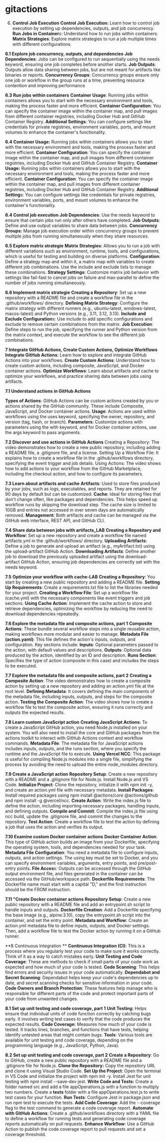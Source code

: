 # gitactions


6. **Control Job Execution**
**Control Job Execution:** Learn how to control job execution by setting up dependencies, outputs, and job concurrency.
**Run Jobs in Container**s: Understand how to run jobs within containers.
**Matrix Strategies**: Explore matrix strategies to run a job multiple times with different configurations.

**6.1 Explore job concurrency, outputs, and dependencies**
**Job Dependencies**: Jobs can be configured to run sequentially using the needs keyword, ensuring one job completes before another starts.
**Job Outputs**: Outputs allow data sharing between jobs, but are not meant for artifacts like binaries or reports.
**Concurrency Groups**: Concurrency groups ensure only one job or workflow in the group runs at a time, preventing resource contention and improving performance

**6.3 Run jobs within containers**
**Container Usage**: Running jobs within containers allows you to start with the necessary environment and tools, making the process faster and more efficient.
**Container Configuration**: You can specify the container image within the container map, and pull images from different container registries, including Docker Hub and GitHub Container Registry.
**Additional Settings**: You can configure settings like credentials for private registries, environment variables, ports, and mount volumes to enhance the container's functionality.

**6.4 Container Usage:** Running jobs within containers allows you to start with the necessary environment and tools, making the process faster and more efficient.
**Container Configuration**: You can specify the container image within the container map, and pull images from different container registries, including Docker Hub and GitHub Container Registry.
**Container Usage:** Running jobs within containers allows you to start with the necessary environment and tools, making the process faster and more efficient.
**Container Configuration**: You can specify the container image within the container map, and pull images from different container registries, including Docker Hub and GitHub Container Registry.
**Additional Setting**s: You can configure settings like credentials for private registries, environment variables, ports, and mount volumes to enhance the container's functionality.

**6.4 Control job execution**
**Job Dependencies**: Use the needs keyword to ensure that certain jobs run only after others have completed.
**Job Outputs**: Define and use output variables to share data between jobs.
**Concurrency Groups:** Manage job execution order within concurrency groups to prevent multiple jobs from running simultaneously when they share resources.

**6.5 Explore matrix strategie**
**Matrix Strategies**: Allows you to run a job with different variations such as environment, runtime, tools, and configurations, which is useful for testing and building on diverse platforms.
**Configuration**: Define a strategy map and within it, a matrix map with variables to create different job combinations. Use the include and exclude lists to manage these combinations.
**Strategy Settings**: Customize matrix job behavior with settings like fail-fast to cancel jobs on failure and max-parallel to define the number of jobs running simultaneously.

**6.6 Implement matrix strategie**
**Creating a Repository**: Set up a new repository with a README file and create a workflow file in the .github/workflows/ directory.
**Defining Matrix Strategy**: Configure the matrix strategy with different runners (e.g., ubuntu-latest, windows-latest, macos-latest) and Python versions (e.g., 3.11, 3.12, 3.13).
**Include and Exclude Configuration**s: Use include to add specific configurations and exclude to remove certain combinations from the matrix.
**Job Execution**: Define steps to run the job, specifying the runner and Python version from the matrix context, and execute the workflow to see the different job combinations.

**7 Integrate GitHub Actions, Create Custom Actions, Optimize Workflows**
**Integrate GitHub Actions**: Learn how to explore and integrate GitHub Actions into your workflows.
**Create Custom Actions**: Understand how to create custom actions, including composite, JavaScript, and Docker container actions.
**Optimize Workflows**: Learn about artifacts and cache to optimize your workflows, and practice sharing data between jobs using artifacts.

**7.1 Understand actions in GitHub Actions**

**Types of Actions**: GitHub Actions can be custom actions created by you or actions shared by the GitHub community. These include Composite, JavaScript, and Docker container actions.
**Usage**: Actions are used within workflows using the uses keyword, specifying the owner, repository, and version (tag, hash, or branch).
**Parameters**: Customize actions with parameters using the with keyword, and for Docker container actions, use the args keyword to pass arguments.

**7.2 Discover and use actions in GitHub Actions**
Creating a Repository: The video demonstrates how to create a new public repository, including adding a README file, a .gitignore file, and a license.
Setting Up a Workflow File: It explains how to create a workflow file in the .github/workflows directory, specifying the event trigger and job details.
Using Actions: The video shows how to add actions to your workflow from the GitHub Marketplace, including the checkout action, and how to configure its parameters.

**7.3 Learn about artifacts and cache**
**Artifacts**: Used to store files produced by your jobs, such as logs, executables, and reports. They are retained for 90 days by default but can be customized.
**Cache**: Ideal for storing files that don't change often, like packages and dependencies. This helps speed up workflow runs by skipping the download step. The cache size is limited to 10GB and entries not accessed in over seven days are automatically removed.
**Management**: Both artifacts and cache can be managed via the GitHub web interface, REST API, and GitHub CLI.

**7.4 Share data between jobs with artifacts_LAB**
**Creating a Repository and Workflow**: Set up a new repository and create a workflow file named artifacts.yml in the .github/workflows/ directory.
**Uploading Artifacts**: Define a job to generate and upload an artifact (e.g., myArtifact.txt) using the upload-artifact GitHub Action.
**Downloading Artifacts**: Define another job to download the previously uploaded artifact using the download-artifact GitHub Action, ensuring job dependencies are correctly set with the needs keyword.

**7.5** **Optimize your workflow with cache-LAB**
**Creating a Repository**: You start by creating a new public repository and adding a README file.
**Setting Up Requirements**: Create a requirements.txt file to list the libraries needed for your project.
**Creating a Workflow File**: Set up a workflow file (cache.yml) with the necessary components like event triggers and job sections.
**Using Cache Action**: Implement the cache action to store and retrieve dependencies, optimizing the workflow by reducing the need to download dependencies repeatedly.

**7.6 Explore the metadata file and composite actions, part 1**
**Composite Actions**: These bundle several workflow steps into a single reusable action, making workflows more modular and easier to manage.
**Metadata File (action.yaml)**: This file defines the action's inputs, outputs, and configuration. Key sections include:
**Inputs**: Optional parameters passed to the action, with default values and descriptions.
**Outputs**: Optional data produced by the action, identified by an ID and description.
**Runs Section**: Specifies the type of action (composite in this case) and includes the steps to be executed.

**7.7 Explore the metadata file and composite actions, part 2**
**Creating a Composite Action**: The video demonstrates how to create a composite action by setting up a new repository and adding an action.yml file at the root level.
**Defining Metadata**: It covers defining the main components of the metadata file, including inputs, outputs, and steps for the composite action.
**Testing the Composite Action**: The video shows how to create a workflow file to test the composite action, ensuring it runs correctly and outputs the expected results.

**7.8 Learn custom JavaScript action**
**Creating JavaScript Actions**: To create a JavaScript GitHub action, you need Node.js installed on your system. You will also need to install the core and GitHub packages from the actions toolkit to interact with GitHub Actions context and workflow commands.
**Metadata File**: The metadata file for JavaScript actions includes inputs, outputs, and the runs section, where you specify the runtime and the JavaScript file to execute.
**Using Vercel NCC**: This package is useful for compiling Node.js modules into a single file, simplifying the process by avoiding the need to upload the entire node_modules directory.

**7.9 Create a JavaScript action**
**Repository Setup**: Create a new repository with a README and a .gitignore file for Node.js. Install Node.js and VS Code.
**Initialize Project**: Clone the repository, initialize it with npm init -y, and create an action.yml file with necessary metadata.
**Install Packages**: Install required packages using npm install @actions/core @actions/github and npm install -g @vercel/ncc.
**Create Action**: Write the index.js file to define the action, including importing necessary packages, handling inputs, and defining outputs.
**Compile and Commit**: Compile the index.js file using ncc build, update the .gitignore file, and commit the changes to the repository.
**Test Action**: Create a workflow file to test the action by defining a job that uses the action and verifies its output.

**7.10 Examine custom Docker container actions**
**Docker Container Action**: This type of GitHub action builds an image from your Dockerfile, specifying the operating system, tools, and dependencies needed for your task.
**Metadata File Configuration**: You need a metadata file to configure inputs, outputs, and action settings. The using key must be set to Docker, and you can specify environment variables, arguments, entry points, and pre/post-entry points.
**File Acces**s: Outputs can be accessed through the GitHub output environment file, and files generated in the container can be accessed via the GitHub/workspace path.
**Dockerfile Requirements**: The Dockerfile name must start with a capital "D," and the first instruction should be the FROM instruction.

**7.11 "Create Docker container actions**
**Repository Setup**: Create a new public repository with a README file and add an entrypoint.sh script to handle inputs and outputs.
**Dockerfile Creation**: Add a Dockerfile specifying the base image (e.g., alpine:3.10), copy the entrypoint.sh script into the container, and set the entry point.
**Metadata and Workflow**: Create an action.yml metadata file to define inputs, outputs, and Docker settings. Then, add a workflow file to test the Docker action by running it on a GitHub runner.

**8 Continuous Integration **
**Continuous Integration (CI)**: This is a process where you regularly test your code to make sure it works correctly. Think of it as a way to catch mistakes early.
**Unit Testing and Code Coverage**: These are methods to check if small parts of your code work as expected and how much of your code is tested.
**Code Scanning**: This helps find errors and security issues in your code automatically.
**Dependabot and Secret Scanning**: Dependabot helps keep your code's dependencies up to date, and secret scanning checks for sensitive information in your code.
**Code Owners and Branch Protection**: These features help manage who is responsible for different parts of the code and protect important parts of your code from unwanted changes.

**8.1 Set up unit testing and code coverage, part 1**
**Unit Testing**: Helps ensure that individual units of code function correctly by catching bugs early. It involves writing test cases to verify that the code produces the expected results.
**Code Coverage:** Measures how much of your code is tested. It tracks lines, branches, and functions that have tests, helping identify untested areas that might contain bugs.
**Tools**: Various tools are available for unit testing and code coverage, depending on the programming language (e.g., JavaScript, Python, Java).

**8.2 Set up unit testing and code coverage, part 2**
**Create a Repository**: Go to GitHub, create a new public repository with a README file and a .gitignore file for Node.js.
**Clone the Repository:** Copy the repository URL and clone it using Visual Studio Code.
**Set Up the Project**: Open the terminal in VS Code and initialize the project with npm init -y.
                    Install Jest for unit testing with npm install --save-dev jest.
**Write Code and Tests:**
Create a folder named src and add a file appOperations.js with a function to multiply two numbers.
Create a __tests__ folder with a file appOperations.test.js to write test cases for your function.
**Run Tests**: Configure Jest in package.json and run npm test to execute the tests.
**Add Code Coverage**: Add the --coverage flag to the test command to generate a code coverage report.
**Automate with GitHub Actions**: Create a .github/workflows directory with a YAML file to define a workflow for running tests and generating code coverage reports automatically on pull requests.
**Enhance Workflow**: Use a GitHub Action to publish the code coverage report to pull requests and set a coverage threshold.
